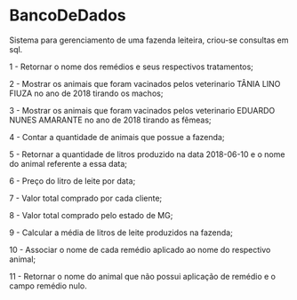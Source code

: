 # BancoDeDados
Sistema para gerenciamento de uma fazenda leiteira, criou-se consultas em sql.

1 - Retornar o nome dos remédios e seus respectivos tratamentos;

2 - Mostrar os animais que foram vacinados pelos veterinario TÂNIA LINO FIUZA no ano de 2018 tirando os machos;

3 - Mostrar os animais que foram vacinados pelos veterinario EDUARDO NUNES AMARANTE no ano de 2018 tirando as fêmeas;

4 - Contar a quantidade de animais que possue a fazenda;

5 - Retornar a quantidade de litros produzido na data 2018-06-10 e o nome do animal referente a essa data;

6 - Preço do litro de leite por data;

7 - Valor total comprado por cada cliente;

8 - Valor total comprado pelo estado de MG;

9 - Calcular a média de litros de leite produzidos na fazenda;

10 - Associar o nome de cada remédio aplicado ao nome do respectivo animal;

11 - Retornar o nome do animal que não possui aplicação de remédio e o campo remédio nulo. 
